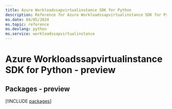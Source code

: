 ```yaml
---
title: Azure Workloadssapvirtualinstance SDK for Python
description: Reference for Azure Workloadssapvirtualinstance SDK for Python
ms.date: 04/05/2024
ms.topic: reference
ms.devlang: python
ms.service: workloadssapvirtualinstance
---
```

# Azure Workloadssapvirtualinstance SDK for Python - preview
## Packages - preview
[!INCLUDE [packages](workloadssapvirtualinstance-index.md)]